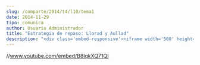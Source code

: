 ```yaml
---
slug: /comparte/2014/t4/l10/tema1
date: 2014-11-29
tipo: comunica
author: Usuario Administrador
title: "Estrategia de repaso: Llorad y Aullad"
description: "<div class='embed-responsive'><iframe width='560' height='315' src='//www.youtube.com/embed/B8lqkXQ71QI' frameborder='0' allowfullscreen></iframe></div>"
---
```


//www.youtube.com/embed/B8lqkXQ71QI

